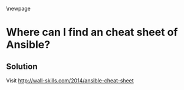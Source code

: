 \newpage

# Where can I find an cheat sheet of Ansible?

## Solution

Visit <http://wall-skills.com/2014/ansible-cheat-sheet>
